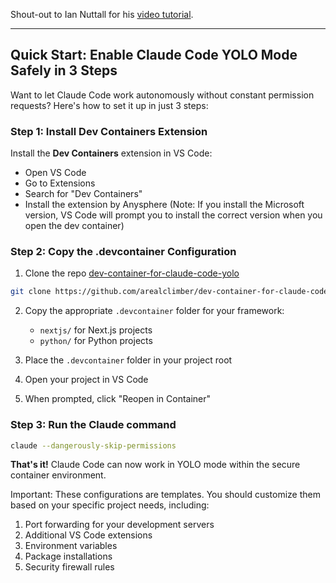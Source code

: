 Shout-out to Ian Nuttall for his [video tutorial](https://www.youtube.com/watch?v=8dqqa0dLpGU).

---

## Quick Start: Enable Claude Code YOLO Mode Safely in 3 Steps

Want to let Claude Code work autonomously without constant permission requests? Here's how to set it up in just 3 steps:

### Step 1: Install Dev Containers Extension

Install the **Dev Containers** extension in VS Code:

- Open VS Code
- Go to Extensions
- Search for "Dev Containers"
- Install the extension by Anysphere (Note: If you install the Microsoft version, VS Code will prompt you to install the correct version when you open the dev container)

### Step 2: Copy the .devcontainer Configuration

1. Clone the repo [dev-container-for-claude-code-yolo](https://github.com/arealclimber/dev-container-for-claude-code-yolo?tab=readme-ov-file)

```bash
git clone https://github.com/arealclimber/dev-container-for-claude-code-yolo.git
```

2. Copy the appropriate `.devcontainer` folder for your framework:

   - `nextjs/` for Next.js projects
   - `python/` for Python projects

3. Place the `.devcontainer` folder in your project root
4. Open your project in VS Code
5. When prompted, click "Reopen in Container"

### Step 3: Run the Claude command

```bash
claude --dangerously-skip-permissions
```

**That's it!** Claude Code can now work in YOLO mode within the secure container environment.

Important: These configurations are templates. You should customize them based on your specific project needs, including:

1. Port forwarding for your development servers
2. Additional VS Code extensions
3. Environment variables
4. Package installations
5. Security firewall rules
